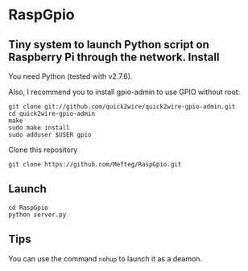 # RaspGpio
Tiny system to launch Python script on Raspberry Pi through the network.
Install
---
You need Python (tested with v2.7.6).

Also, I recommend you to install gpio-admin to use GPIO without root:
```
git clone git://github.com/quick2wire/quick2wire-gpio-admin.git
cd quick2wire-gpio-admin
make
sudo make install
sudo adduser $USER gpio
```
Clone this repository
```
git clone https://github.com/Mefteg/RaspGpio.git
```
Launch
---
```
cd RaspGpio
python server.py
```
Tips
---
You can use the command `nohup` to launch it as a deamon.
